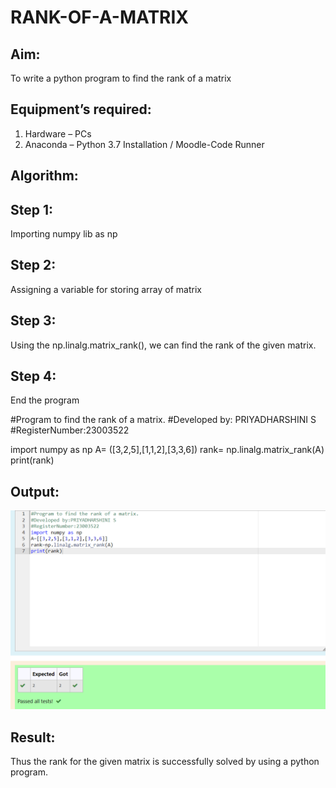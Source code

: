 # RANK-OF-A-MATRIX
## Aim:
To write a python program to find the rank of a matrix
## Equipment’s required:
1. 	Hardware – PCs
2. 	Anaconda – Python 3.7 Installation / Moodle-Code Runner
## Algorithm:
## Step 1:
Importing numpy lib as np
## Step 2:
Assigning a variable for storing array of matrix
## Step 3:
Using the np.linalg.matrix_rank(), we can find the rank of the given matrix.
## Step 4:
End the program

#Program to find the rank of a matrix.
#Developed by: PRIYADHARSHINI S
#RegisterNumber:23003522

import numpy as np
A= ([3,2,5],[1,1,2],[3,3,6])
rank= np.linalg.matrix_rank(A)
print(rank)

## Output:
![OUTPUT](/rankoutput.png)
## Result:
Thus the rank for the given matrix is successfully solved by  using a python program.

